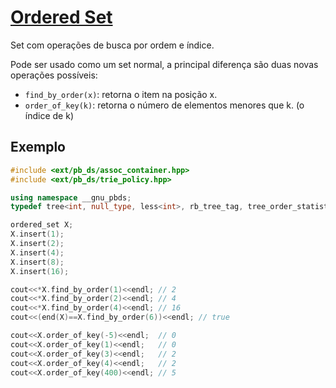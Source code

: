 # [Ordered Set](oredered_set.cpp)

<!-- DESCRIPTION -->
Set com operações de busca por ordem e índice.
<!-- DESCRIPTION -->

Pode ser usado como um set normal, a principal diferença são duas novas operações possíveis:

- `find_by_order(x)`: retorna o item na posição x.
- `order_of_key(k)`: retorna o número de elementos menores que k. (o índice de k)

## Exemplo
```c++
#include <ext/pb_ds/assoc_container.hpp>
#include <ext/pb_ds/trie_policy.hpp>

using namespace __gnu_pbds;
typedef tree<int, null_type, less<int>, rb_tree_tag, tree_order_statistics_node_update> ordered_set;

ordered_set X;
X.insert(1);
X.insert(2);
X.insert(4);
X.insert(8);
X.insert(16);

cout<<*X.find_by_order(1)<<endl; // 2
cout<<*X.find_by_order(2)<<endl; // 4
cout<<*X.find_by_order(4)<<endl; // 16
cout<<(end(X)==X.find_by_order(6))<<endl; // true

cout<<X.order_of_key(-5)<<endl;  // 0
cout<<X.order_of_key(1)<<endl;   // 0
cout<<X.order_of_key(3)<<endl;   // 2
cout<<X.order_of_key(4)<<endl;   // 2
cout<<X.order_of_key(400)<<endl; // 5

```
